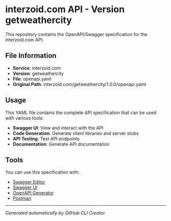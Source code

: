 # interzoid.com API - Version getweathercity

This repository contains the OpenAPI/Swagger specification for the interzoid.com API.

## File Information

- **Service**: interzoid.com
- **Version**: getweathercity
- **File**: openapi.yaml
- **Original Path**: interzoid.com/getweathercity/1.0.0/openapi.yaml

## Usage

This YAML file contains the complete API specification that can be used with various tools:

- **Swagger UI**: View and interact with the API
- **Code Generation**: Generate client libraries and server stubs
- **API Testing**: Test API endpoints
- **Documentation**: Generate API documentation

## Tools

You can use this specification with:

- [Swagger Editor](https://editor.swagger.io/)
- [Swagger UI](https://swagger.io/tools/swagger-ui/)
- [OpenAPI Generator](https://openapi-generator.tech/)
- [Postman](https://www.postman.com/)

---

*Generated automatically by GitHub CLI Creator*
